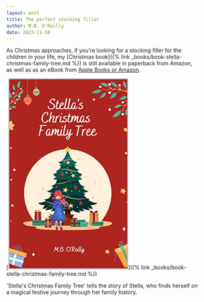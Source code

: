 ```yaml
---
layout: post
title: The perfect stocking filler
author: M.B. O'Reilly
date: 2023-11-30
---
```


As Christmas approaches, if you're looking for a stocking filler for the children in your life, my [Christmas book]({% link _books/book-stella-christmas-family-tree.md %}) is still available in paperback from Amazon, as well as as an eBook from [Apple Books or Amazon](https://mybook.to/Stellas_Christmas_Family_Tree). 

[![Stella's Christmas Family Tree cover](/images/Cover_Stellas_Christmas_Family_Tree.png)]({% link _books/book-stella-christmas-family-tree.md %})

'Stella's Christmas Family Tree' tells the story of Stella, who finds herself on a magical festive journey through her family history. 
